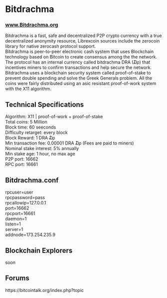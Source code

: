 
<h1>Bitdrachma </h1>
<a href="http://Bitdrachma.org"><h3>www.Bitdrachma.org</h3></a>
<p>
Bitdrachma is a fast, safe and decentralized P2P crypto currency with a true decentralized 
anonymity resource, Librexcoin sources include the zerocoin library for native zerocash protocol support.
<br>Bitdrachma is peer-to-peer electronic cash system that uses Blockchain technology based on Bitcoin to create consensus among the the network. The protocol has an internal currency called bitdrachma DRA (₯) that incentives miners to confirm transactions and help secure the network. Bitdrachma uses a blockchain security system called proof-of-stake to prevent double spending and solve the Greek Generals problem. All the coins were fairly distributed using an asic resistant proof-of-work system with the X11 algorithm.

<h2><strong>Technical Specifications</strong></h2>
Algorithm: X11 | proof-of-work + proof-of-stake<br>
Total coins: 5 Million<br>
Block time: 60 seeconds<br>
Difficulty retarget: every block<br>
Block Reward: 1 DRA ₯<br>
Min transaction fee: 0.00001 DRA ₯ (Fees are paid to miners)<br>
Nominal stake interest: 5% annually<br>
Min stake age: 1 hour, no max age<br>
P2P port: 16662<br>
RPC port: 16661<br>

<h2>Bitdrachma.conf</h2>
rpcuser=user<br>
rpcpassword=pass<br>
rpcallowip=127.0.0.1<br>
port=16662<br>
rpcport=16661<br>
daemon=1<br>
listen=1<br>
server=1<br>
addnode=173.254.235.9<br>


<h2><strong>Blockchain Explorers</strong></h2>
soon<br>

<h2><strong>Forums</strong></h2>
https://bitcointalk.org/index.php?topic

